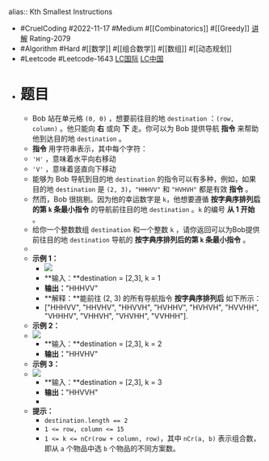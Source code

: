 alias:: Kth Smallest Instructions

- #CruelCoding #2022-11-17 #Medium #[[Combinatorics]] #[[Greedy]] [讲解](https://youtu.be/uAL9gfZr55Q) Rating-2079
- #Algorithm #Hard #[[数学]] #[[组合数学]] #[[数组]] #[[动态规划]]
- #Leetcode #Leetcode-1643 [LC国际](https://leetcode.com/problems/kth-smallest-instructions/) [LC中国](https://leetcode.cn/problems/kth-smallest-instructions/)
- # 题目
	- Bob 站在单元格 `(0, 0)` ，想要前往目的地 `destination` ：`(row, column)` 。他只能向 **右** 或向 **下** 走。你可以为 Bob 提供导航 **指令** 来帮助他到达目的地 `destination` 。
	- **指令** 用字符串表示，其中每个字符：
	- `'H'` ，意味着水平向右移动
	- `'V'` ，意味着竖直向下移动
	- 能够为 Bob 导航到目的地 `destination` 的指令可以有多种，例如，如果目的地 `destination` 是 `(2, 3)`，`"HHHVV"` 和 `"HVHVH"` 都是有效 **指令** 。
	- 然而，Bob 很挑剔。因为他的幸运数字是 `k`，他想要遵循 **按字典序排列后的第 `k` 条最小指令** 的导航前往目的地 `destination` 。`k` 的编号 **从 1 开始** 。
	- 给你一个整数数组 `destination` 和一个整数 `k` ，请你返回可以为Bob提供前往目的地 `destination` 导航的 **按字典序排列后的第 `k` 条最小指令** 。
	-
	- **示例 1：**
		- ![](https://assets.leetcode-cn.com/aliyun-lc-upload/uploads/2020/11/01/ex1.png)
		- **输入：**destination = [2,3], k = 1
		- **输出：**"HHHVV"
		- **解释：**能前往 (2, 3) 的所有导航指令 **按字典序排列后** 如下所示：
		- ["HHHVV", "HHVHV", "HHVVH", "HVHHV", "HVHVH", "HVVHH", "VHHHV", "VHHVH", "VHVHH", "VVHHH"].
	- **示例 2：**
	- **![](https://assets.leetcode-cn.com/aliyun-lc-upload/uploads/2020/11/01/ex2.png)**
		- **输入：**destination = [2,3], k = 2
		- **输出：**"HHVHV"
	- **示例 3：**
	- **![](https://assets.leetcode-cn.com/aliyun-lc-upload/uploads/2020/11/01/ex3.png)**
		- **输入：**destination = [2,3], k = 3
		- **输出：**"HHVVH"
		-
	- **提示：**
		- `destination.length == 2`
		- `1 <= row, column <= 15`
		- `1 <= k <= nCr(row + column, row)`，其中 `nCr(a, b)` 表示组合数，即从 `a` 个物品中选 `b` 个物品的不同方案数。